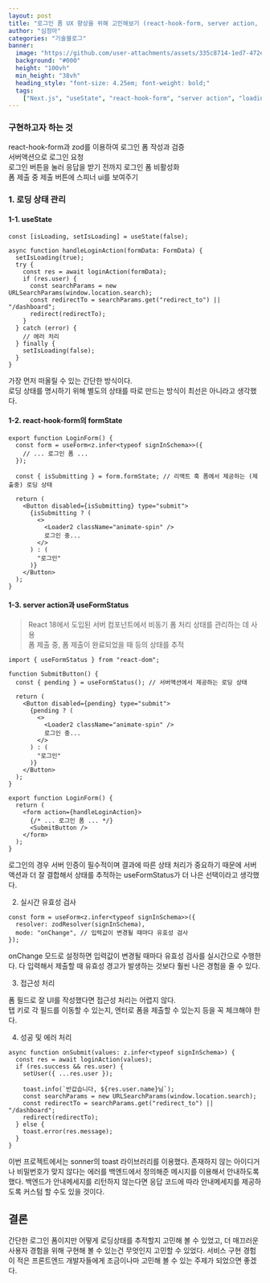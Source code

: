 ```yaml
---
layout: post
title: "로그인 폼 UX 향상을 위해 고민해보기 (react-hook-form, server action, loading ui)"
author: "심정아"
categories: "기술블로그"
banner:
  image: "https://github.com/user-attachments/assets/335c8714-1ed7-472e-a42c-055e27e2ce23"
  background: "#000"
  height: "100vh"
  min_height: "38vh"
  heading_style: "font-size: 4.25em; font-weight: bold;"
  tags:
    ["Next.js", "useState", "react-hook-form", "server action", "loading", "ui", "zod"]
---
```


### 구현하고자 하는 것

react-hook-form과 zod를 이용하여 로그인 폼 작성과 검증  
서버액션으로 로그인 요청  
로그인 버튼을 눌러 응답을 받기 전까지 로그인 폼 비활성화  
폼 제출 중 제출 버튼에 스피너 ui를 보여주기

### 1. 로딩 상태 관리

#### 1-1. useState

```tsx
const [isLoading, setIsLoading] = useState(false);

async function handleLoginAction(formData: FormData) {
  setIsLoading(true);
  try {
    const res = await loginAction(formData);
    if (res.user) {
      const searchParams = new URLSearchParams(window.location.search);
      const redirectTo = searchParams.get("redirect_to") || "/dashboard";
      redirect(redirectTo);
    }
  } catch (error) {
    // 에러 처리
  } finally {
    setIsLoading(false);
  }
}
```

가장 먼저 떠올릴 수 있는 간단한 방식이다.  
로딩 상태를 명시하기 위해 별도의 상태를 따로 만드는 방식이 최선은 아니라고 생각했다.

#### 1-2. react-hook-form의 formState

```tsx
export function LoginForm() {
  const form = useForm<z.infer<typeof signInSchema>>({
    // ... 로그인 폼 ...
  });

  const { isSubmitting } = form.formState; // 리액트 훅 폼에서 제공하는 (제출중) 로딩 상태

  return (
    <Button disabled={isSubmitting} type="submit">
      {isSubmitting ? (
        <>
          <Loader2 className="animate-spin" />
          로그인 중...
        </>
      ) : (
        "로그인"
      )}
    </Button>
  );
}
```

#### 1-3. server action과 useFormStatus

> React 18에서 도입된 서버 컴포넌트에서 비동기 폼 처리 상태를 관리하는 데 사용  
> 폼 제출 중, 폼 제출이 완료되었을 때 등의 상태를 추적

```tsx
import { useFormStatus } from "react-dom";

function SubmitButton() {
  const { pending } = useFormStatus(); // 서버액션에서 제공하는 로딩 상태

  return (
    <Button disabled={pending} type="submit">
      {pending ? (
        <>
          <Loader2 className="animate-spin" />
          로그인 중...
        </>
      ) : (
        "로그인"
      )}
    </Button>
  );
}

export function LoginForm() {
  return (
    <form action={handleLoginAction}>
      {/* ... 로그인 폼 ... */}
      <SubmitButton />
    </form>
  );
}
```

로그인의 경우 서버 인증이 필수적이며 결과에 따른 상태 처리가 중요하기 때문에 서버액션과 더 잘 결합해서 상태를 추적하는 useFormStatus가 더 나은 선택이라고 생각했다.

2. 실시간 유효성 검사

```tsx
const form = useForm<z.infer<typeof signInSchema>>({
  resolver: zodResolver(signInSchema),
  mode: "onChange", // 입력값이 변경될 때마다 유효성 검사
});
```

onChange 모드로 설정하면 입력값이 변경될 때마다 유효성 검사를 실시간으로 수행한다. 다 입력해서 제출할 때 유효성 경고가 발생하는 것보다 훨씬 나은 경험을 줄 수 있다.

3. 접근성 처리

폼 필드로 잘 UI를 작성했다면 접근성 처리는 어렵지 않다.  
탭 키로 각 필드를 이동할 수 있는지, 엔터로 폼을 제출할 수 있는지 등을 꼭 체크해야 한다.

4. 성공 및 에러 처리

```tsx
async function onSubmit(values: z.infer<typeof signInSchema>) {
  const res = await loginAction(values);
  if (res.success && res.user) {
    setUser({ ...res.user });

    toast.info(`반갑습니다, ${res.user.name}님`);
    const searchParams = new URLSearchParams(window.location.search);
    const redirectTo = searchParams.get("redirect_to") || "/dashboard";
    redirect(redirectTo);
  } else {
    toast.error(res.message);
  }
}
```

이번 프로젝트에서는 sonner의 toast 라이브러리를 이용했다.
존재하지 않는 아이디거나 비밀번호가 맞지 않다는 에러를 백엔드에서 정의해준 메시지를 이용해서 안내하도록 했다. 백엔드가 안내메세지를 리턴하지 않는다면 응답 코드에 따라 안내메세지를 제공하도록 커스텀 할 수도 있을 것이다.

## 결론

간단한 로그인 폼이지만 어떻게 로딩상태를 추적할지 고민해 볼 수 있었고, 더 매끄러운 사용자 경험을 위해 구현해 볼 수 있는건 무엇인지 고민할 수 있었다. 서비스 구현 경험이 적은 프론트엔드 개발자들에게 조금이나마 고민해 볼 수 있는 주제가 되었으면 좋겠다.
